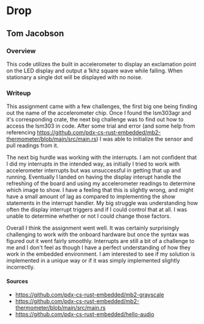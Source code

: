 # Drop

## Tom Jacobson

### Overview

This code utilizes the built in accelerometer to display an exclamation point on the LED display and output a 1khz square wave while falling. When stationary a single dot will be displayed with no noise.

### Writeup

This assignment came with a few challenges, the first big one being finding out the name of the accelerometer chip. Once I found the lsm303agr and it's corresponding crate, the next big challenge was to find out how to access the lsm303 in code. After some trial and error (and some help from referencing https://github.com/pdx-cs-rust-embedded/mb2-thermometer/blob/main/src/main.rs) I was able to initialize the sensor and pull readings from it.

The next big hurdle was working with the interrupts. I am not confident that I did my interrupts in the intended way, as initially I tried to work with accelerometer interrupts but was unsuccessful in getting that up and running. Eventually I landed on having the display interupt handle the refreshing of the board and using my accelerometer readings to determine which image to show. I have a feeling that this is slightly wrong, and might have a small amount of lag as compared to implementing the show statements in the interrupt handler. My big struggle was understanding how often the display interrupt triggers and if I could control that at all. I was unable to determine whether or not I could change those factors.

Overall I think the assignment went well. It was certainly surprisingly challenging to work with the onboard hardware but once the syntax was figured out it went fairly smoothly. Interrupts are still a bit of a challenge to me and I don't feel as though I have a perfect understanding of how they work in the embedded environment. I am interested to see if my solution is implemented in a unique way or if it was simply implemented slightly incorrectly.

#### Sources

- https://github.com/pdx-cs-rust-embedded/mb2-grayscale
- https://github.com/pdx-cs-rust-embedded/mb2-thermometer/blob/main/src/main.rs
- https://github.com/pdx-cs-rust-embedded/hello-audio
